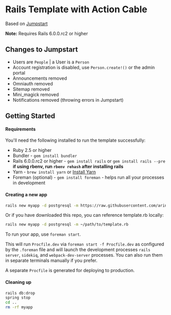 # Rails Template with Action Cable
Based on [Jumpstart](https://github.com/excid3/jumpstart)

**Note:** Requires Rails 6.0.0.rc2 or higher

## Changes to Jumpstart
* Users are `People` | a User is a `Person`
* Account registration is disabled, use `Person.create!()` or the admin portal
* Announcements removed
* Omniauth removed
* Sitemap removed
* Mini_magick removed
* Notifications removed (throwing errors in Jumpstart)

## Getting Started

#### Requirements

You'll need the following installed to run the template successfully:

* Ruby 2.5 or higher
* Bundler - `gem install bundler`
* Rails 6.0.0.rc2 or higher - `gem install rails` or `gem install rails --pre`
  **if using rbenv, run `rbenv rehash` after installing rails**
* Yarn - `brew install yarn` or [Install Yarn](https://yarnpkg.com/en/docs/install)
* Foreman (optional) - `gem install foreman` - helps run all your
  processes in development

#### Creating a new app

```bash
rails new myapp -d postgresql -m https://raw.githubusercontent.com/arinthros/rails-template-ac/master/template.rb
```

Or if you have downloaded this repo, you can reference template.rb locally:

```bash
rails new myapp -d postgresql -m ~/path/to/template.rb
```

To run your app, use `foreman start`.

This will run `Procfile.dev` via `foreman start -f Procfile.dev` as configured by the `.foreman` file and will launch the development processes `rails server`, `sidekiq`, and `webpack-dev-server` processes. You can also run them in separate terminals manually if you prefer.

A separate `Procfile` is generated for deploying to production.

#### Cleaning up

```bash
rails db:drop
spring stop
cd ..
rm -rf myapp
```